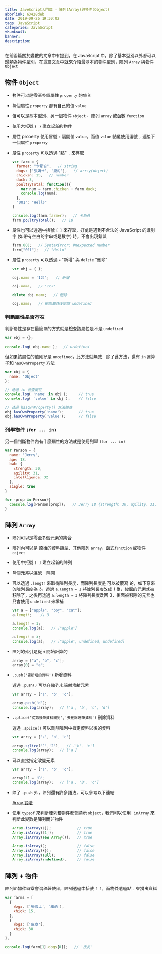 ```yaml
---
title: JaveScript入門篇 - 陣列(Array)與物件(Object)
abbrlink: 63428deb
date: 2019-09-26 19:30:02
tags: JavaScript
categories: JavaScript
thumbnail:
banner:
description:
---
```


在前兩篇關於變數的文章中有提到，在 JavaScript 中，除了基本型別以外都可以歸類為物件型別，在這篇文章中就來介紹最基本的物件型別，陣列 `Array` 與物件 `Object`

<!-- more -->

## 物件 `Object`

* 物件可以是零至多個屬性 `property` 的集合
* 每個屬性 `property` 都有自己的值 `value`
* 值可以是基本型別、另一個物件 `object` 、陣列 `array` 或函數 `function`
* 使用大括號 `{ }` 建立起新的物件
* 屬性 property 使用冒號 `:` 隔開值 `value`，而值 `value` 結尾使用逗號 `,` 連接下一個屬性 `property`
* 屬性 `property` 可以透過 "點" `.` 來存取

  ``` js 
  var farm = {
    farmer: "卡斯伯",   // string
    dogs: ['張姆士', '龐的'],   // array(object)
    chicken: 15,   // number
    duck: 3,
    poultryTotal: function(){
      var num = farm.chicken + farm.duck;
      console.log(num);
    },
    "001": "Hello"
  }

  console.log(farm.farmer);   // 卡斯伯
  farm.poultryTotal();   // 18
  ```

* 屬性也可以透過中括號 `[ ]` 來存取，好處是遇到不合法的 JavaScript 的識別字 (如帶有空白的字串或是數字) 時，不會出現錯誤

  ```js
  farm.001;   // SyntaxError: Unexpected number
  farm["001"];   // "Hello"
  ```

* 屬性 `property` 可以透過 `=` "新增" 與 `delete` "刪除"

  ``` js
  var obj = { };

  obj.name = '123';   // 新增

  obj.name;   // '123'

  delete obj.name;   // 刪除

  obj.name;   // 刪除屬性後變成 undefined
  ```

### 判斷屬性是否存在
判斷屬性是存在最簡單的方式就是檢查該屬性是不是 `undefined`

``` js
var obj = {};
          
console.log( obj.name );   // undefined
```

但如果該屬性的值剛好是 `undefined`，此方法就無效，除了此方法，還有 `in` 運算子和 `hasOwnProperty` 方法

``` js
var obj = {
  name: 'Object'
};

// 透過 in 檢查屬性
console.log( 'name' in obj );     // true
console.log( 'value' in obj );    // false

// 透過 hasOwnProperty() 方法檢查
obj.hasOwnProperty('name');       // true
obj.hasOwnProperty('value');      // false
```

### 列舉物件 `(for ... in)`

另一個判斷物件內有什麼屬性的方法就是使用列舉 `(for ... in)`

``` js
var Person = {
  name: 'Jerry',
  age: 18,
  bwh: {
    strength: 30,
    agility: 31,
    intelligence: 32
  },
  single: true
}

for (prop in Person){
  console.log(Person[prop]);   // Jerry 18 {strength: 30, agility: 31, intelligence: 32} true
}
```

## 陣列 `Array`

* 陣列可以是零至多個元素的集合
* 陣列內可以是 原始的資料類型、其他陣列 `array`、函式`function` 或物件 `object`
* 使用中括號 `[ ]` 建立起新的陣列
* 每個元素以逗號 `,` 隔開
* 可以透過 `.length` 來取得陣列長度，而陣列長度是 可以被覆寫 的，如下原來的陣列長度為 3，透過 `a.length = 1` 將陣列長度改成 1 後，後面的元素就被移除了，之後再透過 `a.length = 3` 將陣列長度改回 3，後面被移除的元素也只會使用 `undefined` 來填補

  ``` js
  var a = ["apple", "boy", "cat"];
  a.length;    // 3

  a.length = 1;
  console.log(a);   // ["apple"]

  a.length = 3;
  console.log(a);   // ["apple", undefined, undefined]
  ```

* 陣列的索引是從 `0` 開始計算的

  ``` js
  array = ["a", "b", "c"];
  array[0] = "a";
  ```

* `.push('要新增的資料')` 新增資料

  透過 `.push()` 可以在陣列末端新增新元素

  ``` js 
  var array = ['a', 'b', 'c'];

  array.push('d');
  console.log(array);   // ['a', 'b', 'c', 'd']
  ```

* `.splice('從第幾筆資料開始','要刪除幾筆資料')` 刪除資料

  透過 `.splice()` 可以刪除陣列中指定資料以後的資料

  ``` js
  var array = ['a', 'b', 'c']

  array.splice('1','2');   // ['b', 'c']
  console.log(array);   // ['a']
  ```

* 可以直接指定改變元素

  ``` js
  var array = ['a', 'b', 'c'];

  array[1] = 'B';
  console.log(array);   // ['a', 'B', 'c']
  ```

* 除了 `.push` 外，陣列還有許多語法，可以參考以下連結

  [Array 語法](https://developer.mozilla.org/zh-TW/docs/Web/JavaScript/Reference/Global_Objects/Array)

* 使用 `typeof` 來判斷陣列和物件都會顯示 `object`，我們可以使用 `.inArray` 來判斷此變數是陣列而非物件

  ``` js
  Array.isArray([]);            // true
  Array.isArray([1]);           // true
  Array.isArray(new Array());   // true

  Array.isArray();              // false
  Array.isArray({});            // false
  Array.isArray(null);          // false
  Array.isArray(undefined);     // false
  ```

## 陣列 + 物件

陣列和物件時常會混和著使用，陣列透過中括號 `[ ]`，而物件透過點 `.` 來撈出資料

``` js
var farms = [
  {
    dogs: ['張姆士', '龐的'],
    chick: 15,
  },
  {
    dogs: ['皮皮'],
    chick: 30
  }
];

console.log(farm[1].dogs[0]);   // '皮皮'
```

